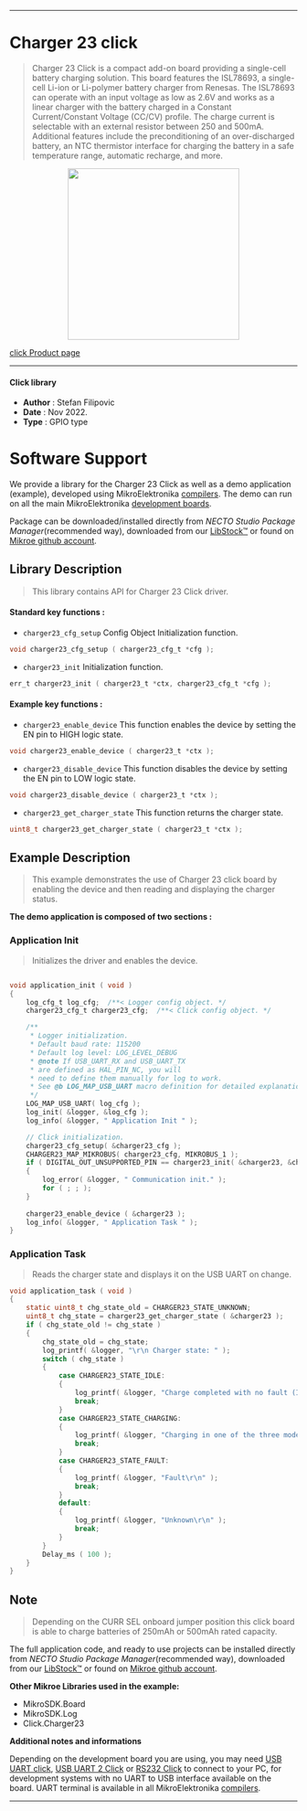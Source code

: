 
---
# Charger 23 click

> Charger 23 Click is a compact add-on board providing a single-cell battery charging solution. This board features the ISL78693, a single-cell Li-ion or Li-polymer battery charger from Renesas. The ISL78693 can operate with an input voltage as low as 2.6V and works as a linear charger with the battery charged in a Constant Current/Constant Voltage (CC/CV) profile. The charge current is selectable with an external resistor between 250 and 500mA. Additional features include the preconditioning of an over-discharged battery, an NTC thermistor interface for charging the battery in a safe temperature range, automatic recharge, and more.

<p align="center">
  <img src="https://download.mikroe.com/images/click_for_ide/charger23_click.png" height=300px>
</p>

[click Product page](https://www.mikroe.com/charger-23-click)

---


#### Click library

- **Author**        : Stefan Filipovic
- **Date**          : Nov 2022.
- **Type**          : GPIO type


# Software Support

We provide a library for the Charger 23 Click
as well as a demo application (example), developed using MikroElektronika
[compilers](https://www.mikroe.com/necto-studio).
The demo can run on all the main MikroElektronika [development boards](https://www.mikroe.com/development-boards).

Package can be downloaded/installed directly from *NECTO Studio Package Manager*(recommended way), downloaded from our [LibStock&trade;](https://libstock.mikroe.com) or found on [Mikroe github account](https://github.com/MikroElektronika/mikrosdk_click_v2/tree/master/clicks).

## Library Description

> This library contains API for Charger 23 Click driver.

#### Standard key functions :

- `charger23_cfg_setup` Config Object Initialization function.
```c
void charger23_cfg_setup ( charger23_cfg_t *cfg );
```

- `charger23_init` Initialization function.
```c
err_t charger23_init ( charger23_t *ctx, charger23_cfg_t *cfg );
```

#### Example key functions :

- `charger23_enable_device` This function enables the device by setting the EN pin to HIGH logic state.
```c
void charger23_enable_device ( charger23_t *ctx );
```

- `charger23_disable_device` This function disables the device by setting the EN pin to LOW logic state.
```c
void charger23_disable_device ( charger23_t *ctx );
```

- `charger23_get_charger_state` This function returns the charger state.
```c
uint8_t charger23_get_charger_state ( charger23_t *ctx );
```

## Example Description

> This example demonstrates the use of Charger 23 click board by enabling the device and then reading and displaying the charger status.

**The demo application is composed of two sections :**

### Application Init

> Initializes the driver and enables the device.

```c

void application_init ( void )
{
    log_cfg_t log_cfg;  /**< Logger config object. */
    charger23_cfg_t charger23_cfg;  /**< Click config object. */

    /** 
     * Logger initialization.
     * Default baud rate: 115200
     * Default log level: LOG_LEVEL_DEBUG
     * @note If USB_UART_RX and USB_UART_TX 
     * are defined as HAL_PIN_NC, you will 
     * need to define them manually for log to work. 
     * See @b LOG_MAP_USB_UART macro definition for detailed explanation.
     */
    LOG_MAP_USB_UART( log_cfg );
    log_init( &logger, &log_cfg );
    log_info( &logger, " Application Init " );

    // Click initialization.
    charger23_cfg_setup( &charger23_cfg );
    CHARGER23_MAP_MIKROBUS( charger23_cfg, MIKROBUS_1 );
    if ( DIGITAL_OUT_UNSUPPORTED_PIN == charger23_init( &charger23, &charger23_cfg ) ) 
    {
        log_error( &logger, " Communication init." );
        for ( ; ; );
    }
    
    charger23_enable_device ( &charger23 );
    log_info( &logger, " Application Task " );
}

```

### Application Task

> Reads the charger state and displays it on the USB UART on change.

```c
void application_task ( void )
{
    static uint8_t chg_state_old = CHARGER23_STATE_UNKNOWN;
    uint8_t chg_state = charger23_get_charger_state ( &charger23 );
    if ( chg_state_old != chg_state )
    {
        chg_state_old = chg_state;
        log_printf( &logger, "\r\n Charger state: " );
        switch ( chg_state )
        {
            case CHARGER23_STATE_IDLE:
            {
                log_printf( &logger, "Charge completed with no fault (Inhibit) or Standby\r\n" );
                break;
            }
            case CHARGER23_STATE_CHARGING:
            {
                log_printf( &logger, "Charging in one of the three modes\r\n" );
                break;
            }
            case CHARGER23_STATE_FAULT:
            {
                log_printf( &logger, "Fault\r\n" );
                break;
            }
            default:
            {
                log_printf( &logger, "Unknown\r\n" );
                break;
            }
        }
        Delay_ms ( 100 );
    }
}
```

## Note

> Depending on the CURR SEL onboard jumper position this click board is able to charge batteries of 250mAh or 500mAh rated capacity.

The full application code, and ready to use projects can be installed directly from *NECTO Studio Package Manager*(recommended way), downloaded from our [LibStock&trade;](https://libstock.mikroe.com) or found on [Mikroe github account](https://github.com/MikroElektronika/mikrosdk_click_v2/tree/master/clicks).

**Other Mikroe Libraries used in the example:**

- MikroSDK.Board
- MikroSDK.Log
- Click.Charger23

**Additional notes and informations**

Depending on the development board you are using, you may need
[USB UART click](https://www.mikroe.com/usb-uart-click),
[USB UART 2 Click](https://www.mikroe.com/usb-uart-2-click) or
[RS232 Click](https://www.mikroe.com/rs232-click) to connect to your PC, for
development systems with no UART to USB interface available on the board. UART
terminal is available in all MikroElektronika
[compilers](https://shop.mikroe.com/compilers).

---
